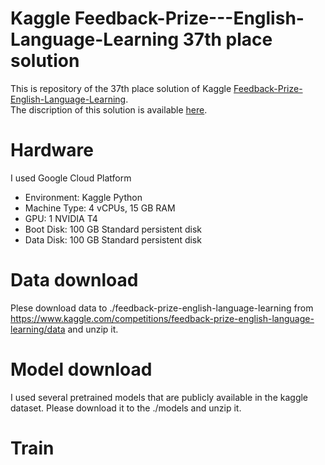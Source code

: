 # Kaggle Feedback-Prize---English-Language-Learning 37th place solution

This is repository of the 37th place solution of Kaggle [Feedback-Prize-English-Language-Learning](https://www.kaggle.com/competitions/feedback-prize-english-language-learning/overview).  
The discription of this solution is available [here](https://www.kaggle.com/competitions/feedback-prize-english-language-learning/discussion/371602).

# Hardware
I used Google Cloud Platform

- Environment: Kaggle Python  
- Machine Type: 4 vCPUs, 15 GB RAM  
- GPU: 1 NVIDIA T4  
- Boot Disk: 100 GB Standard persistent disk  
- Data Disk: 100 GB Standard persistent disk  

# Data download
Plese download data to ./feedback-prize-english-language-learning from https://www.kaggle.com/competitions/feedback-prize-english-language-learning/data and unzip it.

# Model download
I used several pretrained models that are publicly available in the kaggle dataset. Please download it to the ./models and unzip it.

# Train
